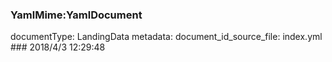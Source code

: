 ### YamlMime:YamlDocument
documentType: LandingData
metadata:
    document_id_source_file: index.yml
    ### 2018/4/3 12:29:48
